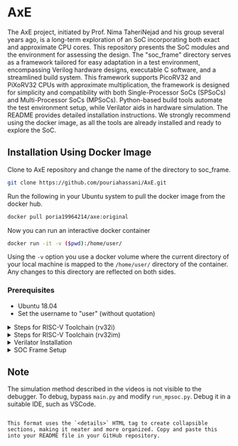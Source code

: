 # AxE

The AxE project, initiated by Prof. Nima TaheriNejad and his group several years ago, is a long-term exploration of an SoC incorporating both exact and approximate CPU cores. This repository presents the SoC modules and the environment for assessing the design. The "soc_frame" directory serves as a framework tailored for easy adaptation in a test environment, encompassing Verilog hardware designs, executable C software, and a streamlined build system. This framework supports PicoRV32 and PiXoRV32 CPUs with approximate multiplication, the framework is designed for simplicity and compatibility with both Single-Processor SoCs (SPSoCs) and Multi-Processor SoCs (MPSoCs). Python-based build tools automate the test environment setup, while Verilator aids in hardware simulation. The README provides detailed installation instructions. We strongly recommend using the docker image, as all the tools are already installed and ready to explore the SoC.

## Installation Using Docker Image
Clone to AxE repository and change the name of the directory to soc_frame.
```bash
git clone https://github.com/pouriahassani/AxE.git
```
Run the following in your Ubuntu system to pull the docker image from the docker hub.
```bash
docker pull poria19964214/axe:original
```
Now you can run an interactive docker container
```bash
docker run -it -v ($pwd):/home/user/ 
```
Using the `-v` option you use a docker volume where the current directory of your local machine is mapped to the `/home/user/` directory of the container. Any changes to this directory are reflected on both sides. 
### Prerequisites
- Ubuntu 18.04
- Set the username to "user" (without quotation)

<details>
<summary>Steps for RISC-V Toolchain (rv32i)</summary>

```bash
cd
sudo mkdir /opt/riscv32i
sudo chown $USER /opt/riscv32i
git clone https://github.com/riscv/riscv-gnu-toolchain riscv-gnu-toolchain-rv32i
cd riscv-gnu-toolchain-rv32i/
git checkout 411d134
git submodule update --init --recursive
mkdir build; cd build
../configure --with-arch=rv32i --prefix=/opt/riscv32i
make -j$(nproc)
```

</details>

<details>
<summary>Steps for RISC-V Toolchain (rv32im)</summary>

```bash
cd
sudo mkdir /opt/riscv32im
sudo chown $USER /opt/riscv32im
git clone https://github.com/riscv/riscv-gnu-toolchain riscv-gnu-toolchain-rv32im
cd riscv-gnu-toolchain-rv32im/
git checkout 411d134
git submodule update --init --recursive
mkdir build; cd build
../configure --with-arch=rv32im --prefix=/opt/riscv32im
make -j$(nproc)
```

</details>

<details>
<summary>Verilator Installation</summary>

```bash
cd
sudo apt-get install git perl python3 make autoconf g++ flex bison ccache libfl2 libfl-dev  zlibc zlib1g zlib1g-dev libgoogle-perftools-dev numactl perl-doc
git clone https://github.com/verilator/verilator 
unset VERILATOR_ROOT
cd verilator
git pull
git checkout v4.028
autoconf
./configure
make -j `nproc`
sudo make install
```

</details>

<details>
<summary>SOC Frame Setup</summary>

1. Extract the SOC_FRAME tar files.
2. Rename the folder to "soc_frame."
3. Ensure the full address is "/home/user/soc_frame."
   - If not feasible, search for "/home/user/soc_frame" in all files and replace it with the desired path.
   - The path should not have spaces in it.

</details>

## Note

The simulation method described in the videos is not visible to the debugger. To debug, bypass `main.py` and modify `run_mpsoc.py`. Debug it in a suitable IDE, such as VSCode.
```

This format uses the `<details>` HTML tag to create collapsible sections, making it neater and more organized. Copy and paste this into your README file in your GitHub repository.
